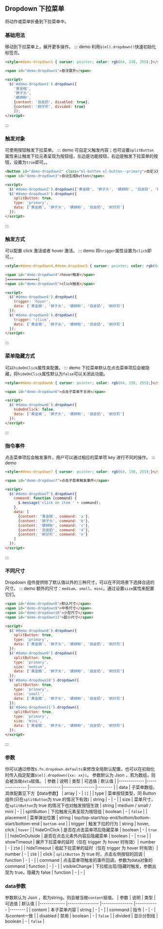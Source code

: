 ## Dropdown 下拉菜单
将动作或菜单折叠到下拉菜单中。

### 基础用法
移动到下拉菜单上，展开更多操作。
::: demo 利用`$(el).dropdown()`快速初始化标签页。

``` html
<style>#demo-dropdown1 { cursor: pointer; color: rgb(64, 158, 255);}</style>

<span id="demo-dropdown1">悬浮展开</span>

<script>
  $('#demo-dropdown1').dropdown([
    '黄金糕',
    '狮子头',
    '螺蛳粉',
    {content: '双皮奶', disabled: true},
    {content: '蚵仔煎', divided: true}
    ]);
</script>
```
:::

### 触发对象
可使用按钮触发下拉菜单。
::: demo 可自定义触发内容；也可设置`splitButton`属性来让触发下拉元素呈现为按钮组，左边是功能按钮，右边是触发下拉菜单的按钮，设置为`true`即可。。

``` html
<button id="demo-dropdown2" class="el-button el-button--primary">自定义Button</button>
<span id="demo-dropdown3">自动生成Button</span>

<script>
  $('#demo-dropdown2').dropdown(['黄金糕', '狮子头', '螺蛳粉', '双皮奶', '蚵仔煎']);
  $('#demo-dropdown3').dropdown({
    splitButton: true,
    type: 'primary',
    data: ['黄金糕', '狮子头', '螺蛳粉', '双皮奶', '蚵仔煎']
  });
</script>
```
:::

### 触发方式
可以配置 click 激活或者 hover 激活。
::: demo 将`trigger`属性设置为`click`即可。。

``` html
<style>#demo-dropdown4,#demo-dropdown5 { cursor: pointer; color: rgb(64, 158, 255);}</style>

<span id="demo-dropdown4">hover触发</span>
|==============|
<span id="demo-dropdown5">click触发</span>

<script>
  $('#demo-dropdown4').dropdown({
    trigger: 'hover',
    data: ['黄金糕', '狮子头', '螺蛳粉', '双皮奶', '蚵仔煎']
  });
  $('#demo-dropdown5').dropdown({
    trigger: 'click',
    data: ['黄金糕', '狮子头', '螺蛳粉', '双皮奶', '蚵仔煎']
  });
</script>
```
:::

### 菜单隐藏方式
可以`hideOnClick`属性来配置。
::: demo 下拉菜单默认在点击菜单项后会被隐藏，将`hideOnClick`属性默认为`false`可以关闭此功能。

``` html
<style>#demo-dropdown6 { cursor: pointer; color: rgb(64, 158, 255);}</style>

<span id="demo-dropdown6">点击子菜单不关闭</span>

<script>
  $('#demo-dropdown6').dropdown({
    hideOnClick: false,
    data: ['黄金糕', '狮子头', '螺蛳粉', '双皮奶', '蚵仔煎']
  });
</script>
```
:::

### 指令事件
点击菜单项后会触发事件，用户可以通过相应的菜单项 key 进行不同的操作。
::: demo

``` html
<style>#demo-dropdown7 { cursor: pointer; color: rgb(64, 158, 255);}</style>

<span id="demo-dropdown7">点击子菜单触发事件</span>

<script>
  $('#demo-dropdown7').dropdown({
    command: function (command) {
      $.message('click on item ' + command);
    },
    data: [
      {content: '黄金糕', command: 'a'},
      {content: '狮子头', command: 'b'},
      {content: '螺蛳粉', command: 'c'},
      {content: '双皮奶', command: 'd'},
      {content: '蚵仔煎', command: 'e'}
    ]
  });
</script>
```
:::

### 不同尺寸
Dropdown 组件提供除了默认值以外的三种尺寸，可以在不同场景下选择合适的尺寸。
::: demo 额外的尺寸：`medium`、`small`、`mini`，通过设置`size`属性来配置它们。

``` html
<span id="demo-dropdown8">默认尺寸</span>
<span id="demo-dropdown9">中等尺寸</span>
<span id="demo-dropdown10">小型尺寸</span>
<span id="demo-dropdown11">超小尺寸</span>

<script>
  $('#demo-dropdown8').dropdown({
    splitButton: true,
    type: 'primary',
    data: ['黄金糕', '狮子头', '螺蛳粉', '双皮奶', '蚵仔煎']
  });
  $('#demo-dropdown9').dropdown({
    splitButton: true,
    type: 'primary',
    size: 'medium',
    data: ['黄金糕', '狮子头', '螺蛳粉', '双皮奶', '蚵仔煎']
  });
  $('#demo-dropdown10').dropdown({
    splitButton: true,
    type: 'primary',
    size: 'small',
    data: ['黄金糕', '狮子头', '螺蛳粉', '双皮奶', '蚵仔煎']
  });
  $('#demo-dropdown11').dropdown({
    splitButton: true,
    type: 'primary',
    size: 'mini',
    data: ['黄金糕', '狮子头', '螺蛳粉', '双皮奶', '蚵仔煎']
  });
</script>
```
:::

### 参数
你可以通过修改`$.fn.dropdown.defaults`来修改全局默认配置，也可以在初始化时传入指定配置`$(el).dropdown({xx: xx})`。
参数默认为 Json ，若为数组，则会被当做`data`赋值。
| 参数      | 说明    | 类型      | 可选值       | 默认值   |
|-------------  |---------------- |---------------- |---------------- |-------- |
| data          | 子菜单数组，具体配置见下方【data参数】   | array  | - | `[]` |
| type          | 菜单按钮类型，同 Button 组件(只在`splitButton`为 true 的情况下有效)   | string  | - | - |
| size          | 菜单尺寸，在`splitButton`为 true 的情况下也对触发按钮生效  | string | medium / small / mini | - |
| splitButton  | 下拉触发元素呈现为按钮组    | boolean  |    -  |  `false` |
| placement    | 菜单弹出位置     | string | top/top-start/top-end/bottom/bottom-start/bottom-end  | `bottom-end` |
| trigger       | 触发下拉的行为     | string    | hover, click  | `hover` |
| hideOnClick | 是否在点击菜单项后隐藏菜单     | boolean          | - | `true` |
| hideOnOutside | 是否在点击元素外内容后隐藏菜单     | boolean          | - | `true` |
| showTimeout  | 展开下拉菜单的延时（仅在 trigger 为 hover 时有效）| number          | - | `250` |
| hideTimeout  | 收起下拉菜单的延时（仅在 trigger 为 hover 时有效）| number          | - | `150` |
| click  | `splitButton` 为 true 时，点击左侧按钮的回调 | function | - | - |
| command  | 点击菜单项触发的事件回调，参数为data对象的command | function | - | - |
| visibleChange | 下拉框出现/隐藏时触发，参数出现为 true，隐藏为 false | function | - | - |

### data参数
参数默认为 Json ，若为string，则会被当做`content`赋值。
| 参数          | 说明            | 类型            | 可选值    | 默认值   |
|-------------  |---------------- |---------------- |------------ |-------- |
| content       | 本子菜单内容     | string  | - | - |
| command       | 指令     | - | - | 与content一致 |
| disabled      | 禁用     | boolean          | - | `false` |
| divided       | 显示分割线     | boolean          | - | `false` |
